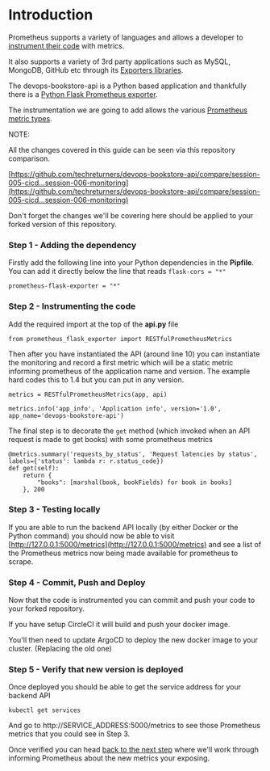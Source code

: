 # Introduction

Prometheus supports a variety of languages and allows a developer to [instrument their code](https://www.overops.com/blog/the-complete-guide-to-instrumentation-how-to-measure-your-application/) with metrics.

It also supports a variety of 3rd party applications such as MySQL, MongoDB, GitHub etc through its [Exporters libraries](https://prometheus.io/docs/instrumenting/exporters/).

The devops-bookstore-api is a Python based application and thankfully there is a [Python Flask Prometheus exporter](https://pypi.org/project/prometheus-flask-exporter/).

The instrumentation we are going to add allows the various [Prometheus metric types](https://prometheus.io/docs/concepts/metric_types/).

NOTE: 

All the changes covered in this guide can be seen via this repository comparison.

[https://github.com/techreturners/devops-bookstore-api/compare/session-005-cicd...session-006-monitoring](https://github.com/techreturners/devops-bookstore-api/compare/session-005-cicd...session-006-monitoring)

Don't forget the changes we'll be covering here should be applied to your forked version of this repository.

### Step 1 - Adding the dependency

Firstly add the following line into your Python dependencies in the **Pipfile**. You can add it directly below the line that reads `flask-cors = "*"`

```
prometheus-flask-exporter = "*"
```

### Step 2 - Instrumenting the code

Add the required import at the top of the **api.py** file

```
from prometheus_flask_exporter import RESTfulPrometheusMetrics
```

Then after you have instantiated the API (around line 10) you can instantiate the monitoring and record a first metric which will be a static metric informing prometheus of the application name and version. The example hard codes this to 1.4 but you can put in any version.

```
metrics = RESTfulPrometheusMetrics(app, api)

metrics.info('app_info', 'Application info', version='1.0', app_name='devops-bookstore-api')
```

The final step is to decorate the `get` method (which invoked when an API request is made to get books) with some prometheus metrics

```
@metrics.summary('requests_by_status', 'Request latencies by status', labels={'status': lambda r: r.status_code})
def get(self):
    return {
        "books": [marshal(book, bookFields) for book in books]
    }, 200
```

### Step 3 - Testing locally

If you are able to run the backend API locally (by either Docker or the Python command) you should now be able to visit [http://127.0.0.1:5000/metrics](http://127.0.0.1:5000/metrics) and see a list of the Prometheus metrics now being made available for prometheus to scrape.

### Step 4 - Commit, Push and Deploy

Now that the code is instrumented you can commit and push your code to your forked repository.

If you have setup CircleCI it will build and push your docker image.

You'll then need to update ArgoCD to deploy the new docker image to your cluster. (Replacing the old one)

### Step 5 - Verify that new version is deployed

Once deployed you should be able to get the service address for your backend API

```
kubectl get services
```

And go to http://SERVICE_ADDRESS:5000/metrics to see those Prometheus metrics that you could see in Step 3.

Once verified you can head [back to the next step](./INSTRUCTIONS.md) where we'll work through informing Prometheus about the new metrics your exposing.